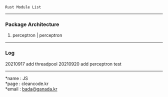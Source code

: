 ```
Rust Module List
```
---
### Package Architecture
1. perceptron | perceptron


---
### Log
20210917 add threadpool
20210920 add perceptron test

---
*name : JS  
*page : cleancode.kr    
*email : bada@ganada.kr